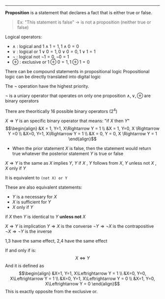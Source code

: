-----
**Proposition** is a statement that declares a fact that is either true or false.
> Ex: "This statement is false" -> is not a proposition (neither true or false)

Logical operators:

- $\land$ : logical and    $1 \land 1 = 1, 1\land 0  = 0$
- $\lor$ : logical or       $1 \lor 0 = 1, 0 \lor 0 = 0, 1 \lor 1 = 1$
- $\neg$ : logical not     $\neg 1 = 0, \neg 0 = 1$
- $\oplus$ : exclusive or  $1 \oplus 0 = 1, 1\oplus 1 = 0$

There can be compound statements in propositional logic 
Propositional logic can be directly translated into digital logic

The $\neg$ operation have the highest priority. 

$\neg$ is a uniary operator that operates on only one proposition
$\land, \lor, \oplus$ are binary operators 

There are theoritically 16 possible binary operators ($2^4$)

$X \Rightarrow Y$ is an specific binary operator that means: "if $X$ then $Y$"
$$\begin{align}
&X = 1, Y=1, X\Rightarrow Y = 1 \\ 
&X = 1, Y=0, X \Rightarrow Y =0 \\
&X=0, Y=1, X\Rightarrow Y = 1 \\
&X = 0, Y = 0, X \Rightarrow Y = 1
\end{align}$$
- When the prior statement $X$ is false, then the statement would return true whatever the posterior statement $Y$ is true or false

$X \Rightarrow Y$ is the same as $X$ implies $Y$, $Y$ if $X$ , $Y$ follows from $X$, $Y$ unless not $X$ , $X$ only if $Y$ 

It is equivalent to `(not X) or Y`

These are also equivalent statements:
- $Y$ is a necessary for $X$   
- $X$ is sufficient for  $Y$
- $X$ only if $Y$

if $X$ then $Y$ is identical to $Y$ **unless not** $X$ 

$X \Rightarrow Y$ is implication
$Y \Rightarrow X$ is the converse
$\neg Y \Rightarrow \neg X$ is the contrapositive
$\neg X \Rightarrow \neg Y$ is the inverse

1,3 have the same effect, 2,4 have the same effect

If and only if is:
$$X \Leftrightarrow Y$$
And it is defined as
$$\begin{align}
&X=1, Y=1, X\Leftrightarrow Y = 1 \\
&X=0, Y=0, X\Leftrightarrow Y = 1  \\
&X=0, Y=1, X\Leftrightarrow Y = 0  \\
&X=1, Y=0, X\Leftrightarrow Y = 0 
\end{align}$$
This is exactly opposite from the exclusive or.